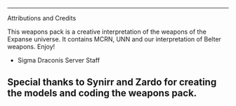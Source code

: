 ----------------------------------------------------------
Attributions and Credits

This weapons pack is a creative interpretation of the weapons of the Expanse universe. It contains MCRN, UNN and our interpretation of Belter weapons. Enjoy!

- Sigma Draconis Server Staff

Special thanks to Synirr and Zardo for creating the models and coding the weapons pack. 
----------------------------------------------------------